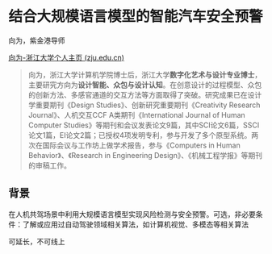 # 结合大规模语言模型的智能汽车安全预警

向为，紫金港导师

[向为-浙江大学个人主页 (zju.edu.cn)](https://person.zju.edu.cn/0617496#0)

> 向为，浙江大学计算机学院博士后，浙江大学**数字化艺术与设计专业博士**，主要研究方向为**设计智能、众包与设计认知**。在创意设计的过程模型、众包的创新方法、多感官通道的交互方法等方面取得了突破。研究成果已在设计学重要期刊《Design Studies》、创新研究重要期刊《Creativity Research Journal》、人机交互CCF A类期刊《International Journal of Human Computer Studies》等期刊和会议发表论文9篇，其中SCI论文6篇，SSCI论文1篇，EI论文2篇；已授权4项发明专利，参与开发了多个原型系统。两次在国际会议与工作坊上做学术报告，参与《Computers in Human Behavior》、《Research in Engineering Design》、《机械工程学报》等期刊的审稿工作。

## 背景



在人机共驾场景中利用大规模语言模型实现风险检测与安全预警。可选，非必要条件：了解或应用过自动驾驶领域相关算法，如计算机视觉、多模态等相关算法

可延长，不可线上